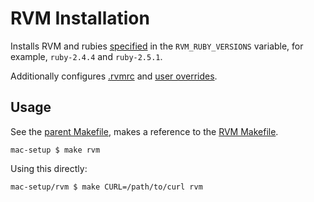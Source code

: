 # RVM Installation

Installs RVM and rubies [specified](./Makefile) in the `RVM_RUBY_VERSIONS` variable, for example, `ruby-2.4.4` and `ruby-2.5.1`.

Additionally configures [.rvmrc](./src/rvmrc) and [user overrides](./src/rvm_user_db).

## Usage

See the [parent Makefile](../Makefile), makes a reference to the [RVM Makefile](Makefile).

```shell
mac-setup $ make rvm
```

Using this directly:

```shell
mac-setup/rvm $ make CURL=/path/to/curl rvm
```
